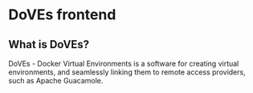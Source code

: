 # DoVEs frontend

## What is DoVEs?

DoVEs - Docker Virtual Environments is a software for creating virtual environments, and seamlessly linking them to remote access providers, such as Apache Guacamole.
